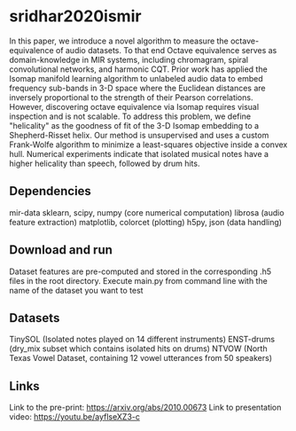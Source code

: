 # sridhar2020ismir
In this paper, we introduce a novel algorithm to measure the octave-equivalence of audio datasets. To that end
Octave equivalence serves as domain-knowledge in MIR systems, including chromagram, spiral convolutional networks, and harmonic CQT. 
Prior work has applied the Isomap manifold learning algorithm to unlabeled audio data to embed frequency sub-bands in 3-D space where 
the Euclidean distances are inversely proportional to the strength of their Pearson correlations. 
However, discovering octave equivalence via Isomap requires visual inspection and is not scalable. 
To address this problem, we define "helicality" as the goodness of fit of the 3-D Isomap embedding to a Shepherd-Risset helix. 
Our method is unsupervised and uses a custom Frank-Wolfe algorithm to minimize a least-squares objective inside a convex hull. 
Numerical experiments indicate that isolated musical notes have a higher helicality than speech, followed by drum hits. 

## Dependencies
mir-data
sklearn, scipy, numpy (core numerical computation)
librosa (audio feature extraction)
matplotlib, colorcet (plotting)
h5py, json (data handling)

## Download and run
Dataset features are pre-computed and stored in the corresponding .h5 files in the root directory.
Execute main.py from command line with the name of the dataset you want to test

## Datasets
TinySOL (Isolated notes played on 14 different instruments)
ENST-drums (dry_mix subset which contains isolated hits on drums)
NTVOW (North Texas Vowel Dataset, containing 12 vowel utterances from 50 speakers)

## Links
Link to the pre-print: https://arxiv.org/abs/2010.00673
Link to presentation video: https://youtu.be/ayflseXZ3-c


